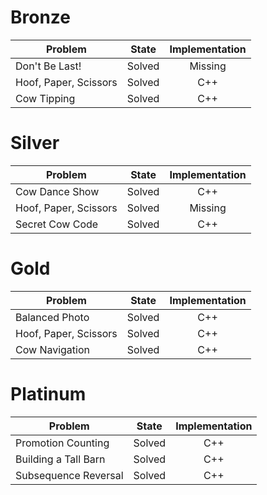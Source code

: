 # Bronze
| Problem        | State           | Implementation  |
| ------------- |:---------------:| :--------------:|
| Don't Be Last! | Solved          | Missing            |
| Hoof, Paper, Scissors     | Solved          | C++            |
| Cow Tipping | Solved          | C++            |
# Silver
| Problem        | State           | Implementation  |
| ------------- |:---------------:| :--------------:|
| Cow Dance Show | Solved          | C++            |
| Hoof, Paper, Scissors     | Solved          | Missing            |
| Secret Cow Code | Solved          | C++            |
# Gold
| Problem        | State           | Implementation  |
| ------------- |:---------------:| :--------------:|
| Balanced Photo | Solved          | C++            |
| Hoof, Paper, Scissors | Solved          | C++            |
| Cow Navigation | Solved          | C++            |
# Platinum
| Problem        | State           | Implementation  |
| ------------- |:---------------:| :--------------:|
| Promotion Counting | Solved          | C++            |
| Building a Tall Barn | Solved          | C++            |
| Subsequence Reversal | Solved          | C++            |
